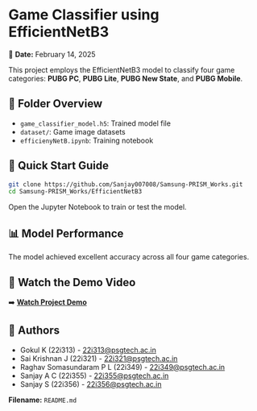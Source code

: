 # Game Classifier using EfficientNetB3

📅 **Date:** February 14, 2025

This project employs the EfficientNetB3 model to classify four game categories: **PUBG PC**, **PUBG Lite**, **PUBG New State**, and **PUBG Mobile**.

## 📂 Folder Overview
- `game_classifier_model.h5`: Trained model file
- `dataset/`: Game image datasets
- `efficienyNetB.ipynb`: Training notebook

## 🚀 Quick Start Guide
```bash
git clone https://github.com/Sanjay007008/Samsung-PRISM_Works.git
cd Samsung-PRISM_Works/EfficientNetB3
```
Open the Jupyter Notebook to train or test the model.

## 📊 Model Performance
The model achieved excellent accuracy across all four game categories.

## 🎉 Watch the Demo Video
➡️ **[Watch Project Demo](https://drive.google.com/file/d/1KXWIjDQxHLiNW2NbcT77WODmelP8W5gK/view?usp=drive_link)**

## 📝 Authors
- Gokul K (22i313) - 22i313@psgtech.ac.in
- Sai Krishnan J (22i321) - 22i321@psgtech.ac.in
- Raghav Somasundaram P L (22i349) - 22i349@psgtech.ac.in
- Sanjay A C (22i355) - 22i355@psgtech.ac.in
- Sanjay S (22i356) - 22i356@psgtech.ac.in

**Filename:** `README.md`
